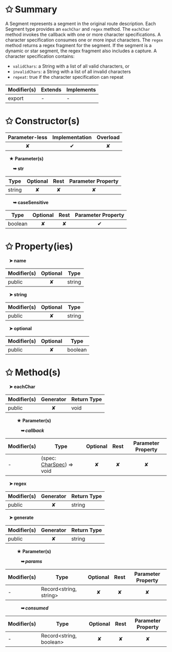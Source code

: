 # &#10025; Summary

A Segment represents a segment in the original route description.
Each Segment type provides an `eachChar` and `regex` method.
The `eachChar` method invokes the callback with one or more character
specifications. A character specification consumes one or more input
characters.
The `regex` method returns a regex fragment for the segment. If the
segment is a dynamic or star segment, the regex fragment also includes
a capture.
A character specification contains:
* `validChars`: a String with a list of all valid characters, or
* `invalidChars`: a String with a list of all invalid characters
* `repeat`: true if the character specification can repeat

| Modifier(s)                            | Extends                      | Implements                                    |
|----------------------------------------|------------------------------|-----------------------------------------------|
| export | - | - |

# &#10025; Constructor(s)

| Parameter-less                         | Implementation                          | Overload                          |
|:--------------------------------------:|:---------------------------------------:|:---------------------------------:|
| ✘ | ✔ | ✘ |

&nbsp;&nbsp; **&#9733; Parameter(s)**

&nbsp;&nbsp;&nbsp;&nbsp;&nbsp; **&#10149; str**

| Type                        | Optional                           | Rest                          | Parameter Property                          |
|-----------------------------|:----------------------------------:|:-----------------------------:|:-------------------------------------------:|
| string | ✘  | ✘ | ✘ |

&nbsp;&nbsp;&nbsp;&nbsp;&nbsp; **&#10149; caseSensitive**

| Type                        | Optional                           | Rest                          | Parameter Property                          |
|-----------------------------|:----------------------------------:|:-----------------------------:|:-------------------------------------------:|
| boolean | ✘  | ✘ | ✔ |

# &#10025; Property(ies)

&nbsp;&nbsp; **&#10148; name**

| Modifier(s)                               | Optional                           | Type                         |
|-------------------------------------------|:----------------------------------:|------------------------------|
| public | ✘ | string |

&nbsp;&nbsp; **&#10148; string**

| Modifier(s)                               | Optional                           | Type                         |
|-------------------------------------------|:----------------------------------:|------------------------------|
| public | ✘ | string |

&nbsp;&nbsp; **&#10148; optional**

| Modifier(s)                               | Optional                           | Type                         |
|-------------------------------------------|:----------------------------------:|------------------------------|
| public | ✘ | boolean |

# &#10025; Method(s)

&nbsp;&nbsp; **&#10148; eachChar**

| Modifier(s)                              | Generator                          | Return Type                       |
|------------------------------------------|:----------------------------------:|-----------------------------------|
| public | ✘ | void |

&nbsp;&nbsp;&nbsp;&nbsp;&nbsp;&nbsp;&nbsp;&nbsp; **&#9733; Parameter(s)**

&nbsp;&nbsp;&nbsp;&nbsp;&nbsp;&nbsp;&nbsp;&nbsp;&nbsp;&nbsp;&nbsp; _**&#10149; callback**_

| Modifier(s)                              | Type                        | Optional                           | Rest                          | Parameter Property                          |
|------------------------------------------|-----------------------------|:----------------------------------:|:-----------------------------:|:-------------------------------------------:|
| - | (spec: [CharSpec](/router/class/route-recognizer/charspec.md)) =&gt; void | ✘  | ✘ | ✘ |

&nbsp;&nbsp; **&#10148; regex**

| Modifier(s)                              | Generator                          | Return Type                       |
|------------------------------------------|:----------------------------------:|-----------------------------------|
| public | ✘ | string |

&nbsp;&nbsp; **&#10148; generate**

| Modifier(s)                              | Generator                          | Return Type                       |
|------------------------------------------|:----------------------------------:|-----------------------------------|
| public | ✘ | string |

&nbsp;&nbsp;&nbsp;&nbsp;&nbsp;&nbsp;&nbsp;&nbsp; **&#9733; Parameter(s)**

&nbsp;&nbsp;&nbsp;&nbsp;&nbsp;&nbsp;&nbsp;&nbsp;&nbsp;&nbsp;&nbsp; _**&#10149; params**_

| Modifier(s)                              | Type                        | Optional                           | Rest                          | Parameter Property                          |
|------------------------------------------|-----------------------------|:----------------------------------:|:-----------------------------:|:-------------------------------------------:|
| - | Record&lt;string, string&gt; | ✘  | ✘ | ✘ |

&nbsp;&nbsp;&nbsp;&nbsp;&nbsp;&nbsp;&nbsp;&nbsp;&nbsp;&nbsp;&nbsp; _**&#10149; consumed**_

| Modifier(s)                              | Type                        | Optional                           | Rest                          | Parameter Property                          |
|------------------------------------------|-----------------------------|:----------------------------------:|:-----------------------------:|:-------------------------------------------:|
| - | Record&lt;string, boolean&gt; | ✘  | ✘ | ✘ |